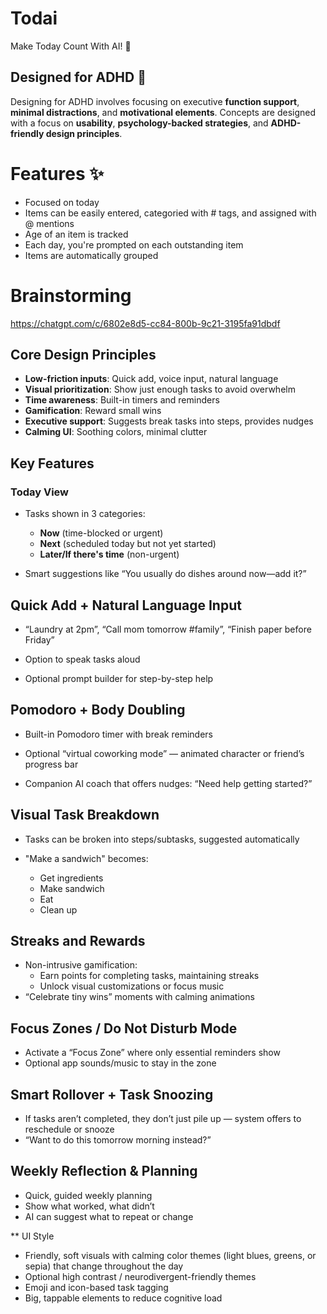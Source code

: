 # Todai
Make Today Count With AI! 🎉

## Designed for ADHD 🧠

Designing for ADHD involves focusing on executive **function support**, **minimal distractions**, and **motivational elements**. Concepts are designed with a focus on **usability**, **psychology-backed strategies**, and **ADHD-friendly design principles**.

# Features ✨

- Focused on today
- Items can be easily entered, categoried with # tags, and assigned with @ mentions
- Age of an item is tracked
- Each day, you're prompted on each outstanding item
- Items are automatically grouped

# Brainstorming

https://chatgpt.com/c/6802e8d5-cc84-800b-9c21-3195fa91dbdf

## Core Design Principles
* **Low-friction inputs**: Quick add, voice input, natural language
* **Visual prioritization**: Show just enough tasks to avoid overwhelm
* **Time awareness**: Built-in timers and reminders
* **Gamification**: Reward small wins
* **Executive support**: Suggests break tasks into steps, provides nudges
* **Calming UI**: Soothing colors, minimal clutter

## Key Features

### Today View
* Tasks shown in 3 categories:
  * **Now** (time-blocked or urgent)
  * **Next** (scheduled today but not yet started)
  * **Later/If there's time** (non-urgent)

* Smart suggestions like “You usually do dishes around now—add it?”

## Quick Add + Natural Language Input
* “Laundry at 2pm”, “Call mom tomorrow #family”, “Finish paper before Friday”

* Option to speak tasks aloud

* Optional prompt builder for step-by-step help

## Pomodoro + Body Doubling
* Built-in Pomodoro timer with break reminders

* Optional “virtual coworking mode” — animated character or friend’s progress bar

* Companion AI coach that offers nudges: “Need help getting started?”

## Visual Task Breakdown
* Tasks can be broken into steps/subtasks, suggested automatically

* "Make a sandwich" becomes:
  * Get ingredients
  * Make sandwich
  * Eat
  * Clean up

## Streaks and Rewards
* Non-intrusive gamification:
  * Earn points for completing tasks, maintaining streaks
  * Unlock visual customizations or focus music
* “Celebrate tiny wins” moments with calming animations

## Focus Zones / Do Not Disturb Mode
* Activate a “Focus Zone” where only essential reminders show
* Optional app sounds/music to stay in the zone

## Smart Rollover + Task Snoozing
* If tasks aren’t completed, they don’t just pile up — system offers to reschedule or snooze
* “Want to do this tomorrow morning instead?”

## Weekly Reflection & Planning
* Quick, guided weekly planning
* Show what worked, what didn’t
* AI can suggest what to repeat or change

** UI Style
* Friendly, soft visuals with calming color themes (light blues, greens, or sepia) that change throughout the day
* Optional high contrast / neurodivergent-friendly themes
* Emoji and icon-based task tagging
* Big, tappable elements to reduce cognitive load